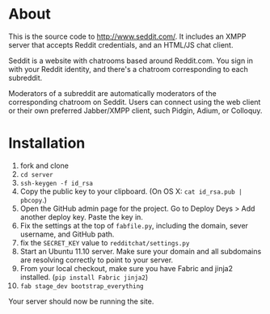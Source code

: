 # About #
This is the source code to http://www.seddit.com/. It includes an XMPP server that accepts Reddit credentials, and an HTML/JS chat client.

Seddit is a website with chatrooms based around Reddit.com. You sign in with your Reddit identity, and there's a chatroom corresponding to each subreddit.

Moderators of a subreddit are automatically moderators of the corresponding chatroom on Seddit. Users can connect using the web client or their own preferred Jabber/XMPP client, such Pidgin, Adium, or Colloquy.

# Installation #
 1. fork and clone
 2. `cd server`
 3. `ssh-keygen -f id_rsa`
 4. Copy the public key to your clipboard. (On OS X: `cat id_rsa.pub | pbcopy`.)
 5. Open the GitHub admin page for the project. Go to Deploy Deys > Add another deploy key. Paste the key in.
 6. Fix the settings at the top of `fabfile.py`, including the domain, sever username, and GitHub path.
 7. fix the `SECRET_KEY` value to `redditchat/settings.py`
 8. Start an Ubuntu 11.10 server. Make sure your domain and all subdomains are resolving correctly to point to your server.
 9. From your local checkout, make sure you have Fabric and jinja2 installed. (`pip install Fabric jinja2`)
 10. `fab stage_dev bootstrap_everything`

Your server should now be running the site.
